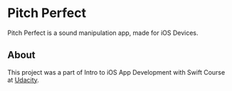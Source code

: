 # Pitch Perfect

Pitch Perfect is a sound manipulation app, made for iOS Devices.

## About

This project was a part of Intro to iOS App Development with Swift Course at [Udacity](https://www.udacity.com/course/intro-to-ios-app-development-with-swift--ud585).
